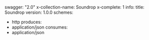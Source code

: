 swagger: "2.0"
x-collection-name: Soundrop
x-complete: 1
info:
  title: Soundrop
  version: 1.0.0
schemes:
- http
produces:
- application/json
consumes:
- application/json